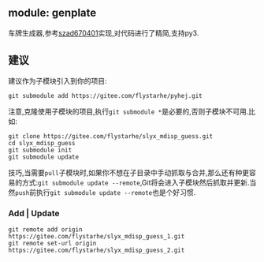 ## module: genplate
车牌生成器,参考[szad670401](https://github.com/szad670401/end-to-end-for-chinese-plate-recognition)实现,对代码进行了精简,支持py3.

## 建议
建议作为子模块引入到你的项目:
```
git submodule add https://gitee.com/flystarhe/pyhej.git
```

注意,克隆使用子模块的项目,执行`git submodule *`是必要的,否则子模块不可用.比如:
```
git clone https://gitee.com/flystarhe/slyx_mdisp_guess.git
cd slyx_mdisp_guess
git submodule init
git submodule update
```

技巧,当需要`pull`子模块时,如果你不想在子目录中手动抓取与合并,那么还有种更容易的方式:`git submodule update --remote`,Git将会进入子模块然后抓取并更新.当然`push`前执行`git submodule update --remote`也是个好习惯.

### Add | Update
```
git remote add origin https://gitee.com/flystarhe/slyx_mdisp_guess_1.git
git remote set-url origin https://gitee.com/flystarhe/slyx_mdisp_guess_2.git
```
